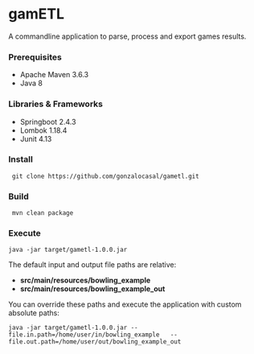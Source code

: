 # gamETL

A commandline application to parse, process and export games results.  

### Prerequisites
* Apache Maven 3.6.3
* Java 8

### Libraries & Frameworks
* Springboot 2.4.3
* Lombok 1.18.4
* Junit 4.13

### Install
```
 git clone https://github.com/gonzalocasal/gametl.git
```

### Build
```
 mvn clean package
```

### Execute
```
java -jar target/gametl-1.0.0.jar
```
The default input and output file paths are relative: 

* **src/main/resources/bowling_example** 
* **src/main/resources/bowling_example_out**

You can override these paths and execute the application with custom absolute paths:
```
java -jar target/gametl-1.0.0.jar --file.in.path=/home/user/in/bowling_example   --file.out.path=/home/user/out/bowling_example_out
```
